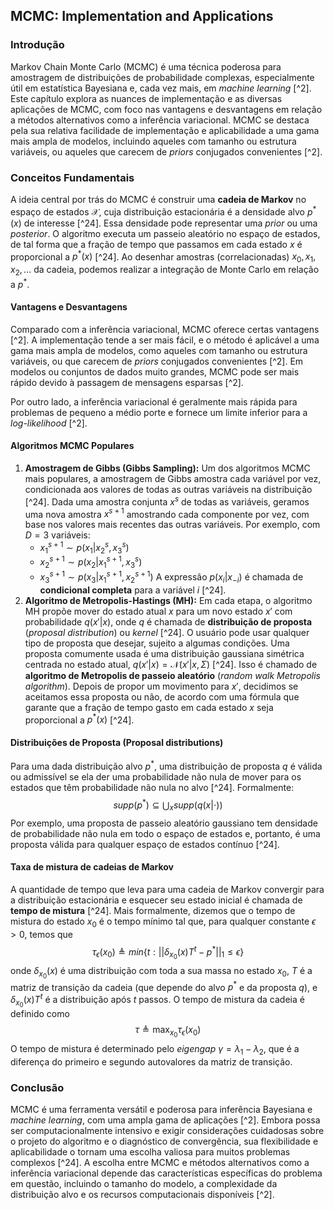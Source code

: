 ## MCMC: Implementation and Applications

### Introdução
Markov Chain Monte Carlo (MCMC) é uma técnica poderosa para amostragem de distribuições de probabilidade complexas, especialmente útil em estatística Bayesiana e, cada vez mais, em *machine learning* [^2]. Este capítulo explora as nuances de implementação e as diversas aplicações de MCMC, com foco nas vantagens e desvantagens em relação a métodos alternativos como a inferência variacional. MCMC se destaca pela sua relativa facilidade de implementação e aplicabilidade a uma gama mais ampla de modelos, incluindo aqueles com tamanho ou estrutura variáveis, ou aqueles que carecem de *priors* conjugados convenientes [^2].

### Conceitos Fundamentais
A ideia central por trás do MCMC é construir uma **cadeia de Markov** no espaço de estados $\mathcal{X}$, cuja distribuição estacionária é a densidade alvo $p^*(x)$ de interesse [^24]. Essa densidade pode representar uma *prior* ou uma *posterior*. O algoritmo executa um passeio aleatório no espaço de estados, de tal forma que a fração de tempo que passamos em cada estado $x$ é proporcional a $p^*(x)$ [^24]. Ao desenhar amostras (correlacionadas) $x_0, x_1, x_2, ...$ da cadeia, podemos realizar a integração de Monte Carlo em relação a $p^*$.

#### Vantagens e Desvantagens
Comparado com a inferência variacional, MCMC oferece certas vantagens [^2]. A implementação tende a ser mais fácil, e o método é aplicável a uma gama mais ampla de modelos, como aqueles com tamanho ou estrutura variáveis, ou que carecem de *priors* conjugados convenientes [^2]. Em modelos ou conjuntos de dados muito grandes, MCMC pode ser mais rápido devido à passagem de mensagens esparsas [^2].

Por outro lado, a inferência variacional é geralmente mais rápida para problemas de pequeno a médio porte e fornece um limite inferior para a *log-likelihood* [^2].

#### Algoritmos MCMC Populares
1.  **Amostragem de Gibbs (Gibbs Sampling):** Um dos algoritmos MCMC mais populares, a amostragem de Gibbs amostra cada variável por vez, condicionada aos valores de todas as outras variáveis na distribuição [^24]. Dada uma amostra conjunta $x^s$ de todas as variáveis, geramos uma nova amostra $x^{s+1}$ amostrando cada componente por vez, com base nos valores mais recentes das outras variáveis. Por exemplo, com $D = 3$ variáveis:
    *   $x_1^{s+1} \sim p(x_1 | x_2^s, x_3^s)$
    *   $x_2^{s+1} \sim p(x_2 | x_1^{s+1}, x_3^s)$
    *   $x_3^{s+1} \sim p(x_3 | x_1^{s+1}, x_2^{s+1})$
    A expressão $p(x_i | x_{-i})$ é chamada de **condicional completa** para a variável $i$ [^24].
2.  **Algoritmo de Metropolis-Hastings (MH):** Em cada etapa, o algoritmo MH propõe mover do estado atual $x$ para um novo estado $x'$ com probabilidade $q(x'|x)$, onde $q$ é chamada de **distribuição de proposta** (*proposal distribution*) ou *kernel* [^24]. O usuário pode usar qualquer tipo de proposta que desejar, sujeito a algumas condições. Uma proposta comumente usada é uma distribuição gaussiana simétrica centrada no estado atual, $q(x'|x) = \mathcal{N}(x'|x, \Sigma)$ [^24]. Isso é chamado de **algoritmo de Metropolis de passeio aleatório** (*random walk Metropolis algorithm*). Depois de propor um movimento para $x'$, decidimos se aceitamos essa proposta ou não, de acordo com uma fórmula que garante que a fração de tempo gasto em cada estado $x$ seja proporcional a $p^*(x)$ [^24].

#### Distribuições de Proposta (Proposal distributions)
Para uma dada distribuição alvo $p^*$, uma distribuição de proposta $q$ é válida ou admissível se ela der uma probabilidade não nula de mover para os estados que têm probabilidade não nula no alvo [^24]. Formalmente:
$$ supp(p^*) \subseteq \bigcup_x supp(q(x|\cdot)) $$
Por exemplo, uma proposta de passeio aleatório gaussiano tem densidade de probabilidade não nula em todo o espaço de estados e, portanto, é uma proposta válida para qualquer espaço de estados contínuo [^24].

#### Taxa de mistura de cadeias de Markov
A quantidade de tempo que leva para uma cadeia de Markov convergir para a distribuição estacionária e esquecer seu estado inicial é chamada de **tempo de mistura** [^24]. Mais formalmente, dizemos que o tempo de mistura do estado $x_0$ é o tempo mínimo tal que, para qualquer constante $\epsilon > 0$, temos que
$$ \tau_\epsilon(x_0) \triangleq min\{t : ||\delta_{x_0}(x)T^t - p^*||_1 \leq \epsilon\} $$
onde $\delta_{x_0}(x)$ é uma distribuição com toda a sua massa no estado $x_0$, $T$ é a matriz de transição da cadeia (que depende do alvo $p^*$ e da proposta $q$), e $\delta_{x_0}(x)T^t$ é a distribuição após $t$ passos. O tempo de mistura da cadeia é definido como
$$ \tau \triangleq \max_{x_0} \tau_\epsilon(x_0) $$
O tempo de mistura é determinado pelo *eigengap* $\gamma = \lambda_1 - \lambda_2$, que é a diferença do primeiro e segundo autovalores da matriz de transição.

### Conclusão
MCMC é uma ferramenta versátil e poderosa para inferência Bayesiana e *machine learning*, com uma ampla gama de aplicações [^2]. Embora possa ser computacionalmente intensivo e exigir considerações cuidadosas sobre o projeto do algoritmo e o diagnóstico de convergência, sua flexibilidade e aplicabilidade o tornam uma escolha valiosa para muitos problemas complexos [^24]. A escolha entre MCMC e métodos alternativos como a inferência variacional depende das características específicas do problema em questão, incluindo o tamanho do modelo, a complexidade da distribuição alvo e os recursos computacionais disponíveis [^2].
<!-- END -->